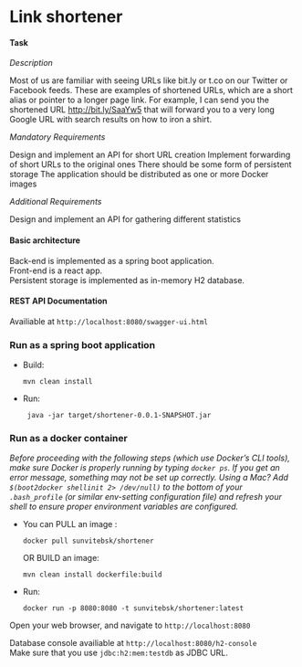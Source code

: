 # Link shortener

#### Task
_Description_  

Most of us are familiar with seeing URLs like bit.ly or t.co on our Twitter or Facebook feeds. These are examples of shortened URLs, which are a short alias or pointer to a longer page link. For example, I can send you the shortened URL http://bit.ly/SaaYw5 that will forward you to a very long Google URL with search results on how to iron a shirt.

_Mandatory Requirements_

Design and implement an API for short URL creation
Implement forwarding of short URLs to the original ones
There should be some form of persistent storage
The application should be distributed as one or more Docker images  

_Additional Requirements_

Design and implement an API for gathering different statistics

#### Basic architecture

Back-end is implemented as a spring boot application.  
Front-end is a react app.  
Persistent storage is implemented as in-memory H2 database. 

#### REST API Documentation

Availiable at `http://localhost:8080/swagger-ui.html`

### Run as a spring boot application

- Build: 

    `mvn clean install`  

- Run:    

    ` java -jar target/shortener-0.0.1-SNAPSHOT.jar`

### Run as a docker container

_Before proceeding with the following steps (which use Docker’s CLI tools), 
make sure Docker is properly running by typing `docker ps`. If you get an error 
message, something may not be set up correctly. Using a Mac? 
Add `$(boot2docker shellinit 2> /dev/null)` to the bottom of your `.bash_profile` 
(or similar env-setting configuration file) and refresh your shell to ensure proper 
environment variables are configured._  

- You can PULL an image :  

    `docker pull sunvitebsk/shortener`
    
    OR  BUILD an image:  
 
  `mvn clean install dockerfile:build`  
 
 - Run:  
 
     `docker run -p 8080:8080 -t sunvitebsk/shortener:latest`
 

Open your web browser, and navigate to `http://localhost:8080`

Database console availiable at `http://localhost:8080/h2-console`  
Make sure that you use `jdbc:h2:mem:testdb` as JDBC URL.